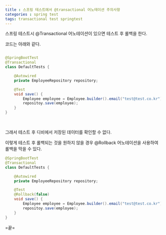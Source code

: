 ```yaml
---
title : 스프링 테스트에서 @transactional 어노테이션 주의사항
categories : spring test
tags: transactional test springtest
---
```



스프링 테스트시 @Transactional  어노테이션이 있으면 테스트 후 롤백을 한다.

코드는 아래와 같다.


```java

@SpringBootTest
@Transactional
class DefaultTests {

    @Autowired
	private EmployeeRepository repository;

    @Test
    void save() {
        Employee employee = Employee.builder().email("test@test.co.kr").password("1234").build();
        repositoy.save(employee);
    }
}
```

<br>

그래서 테스트 후 디비에서 저장된 데이터를 확인할 수 없다. 

이렇게 테스트 후 롤백되는 것을 원하지 않을 경우 @Rollback 어노테이션을 사용하여 롤백을 막을 수 있다.

```java
@SpringBootTest
@Transactional
class DefaultTests {

    @Autowired
	private EmployeeRepository repository;

    @Test
    @Rollback(false)
    void save() {
        Employee employee = Employee.builder().email("test@test.co.kr").password("1234").build();
        repositoy.save(employee);
    }
}
```

=끝=




































